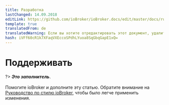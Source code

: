 ```yaml
---
title: Разработка
lastChanged: 14.09.2018
editLink: https://github.com/ioBroker/ioBroker.docs/edit/master/docs/ru/community/README.md
template: true
translatedFrom: de
translatedWarning: Если вы хотите отредактировать этот документ, удалите поле «translationFrom», в противном случае этот документ будет снова автоматически переведен
hash: iVFf60cR1k7XFaqVXEccoSPdhLYuoa8SqGbqGapE1xQ=
---
```

# Поддерживать
?> ***Это заполнитель***.<br><br> Помогите ioBroker и дополните эту статью. Обратите внимание на [Руководство по стилю ioBroker](community/styleguidedoc), чтобы было легче применить изменения.